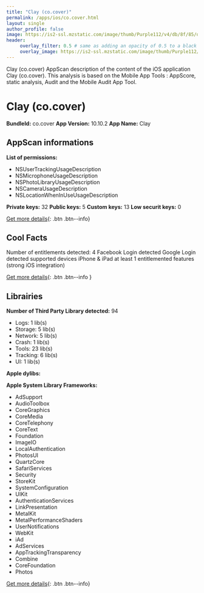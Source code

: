 ```yaml
---
title: "Clay (co.cover)"
permalink: /apps/ios/co.cover.html
layout: single
author_profile: false
image: https://is2-ssl.mzstatic.com/image/thumb/Purple112/v4/db/8f/85/db8f8510-7e7b-86bb-417f-775cf72f29af/AppIcon-0-1x_U007emarketing-0-10-0-85-220.png/512x512bb.jpg
header: 
     overlay_filter: 0.5 # same as adding an opacity of 0.5 to a black background
     overlay_image: https://is2-ssl.mzstatic.com/image/thumb/Purple112/v4/db/8f/85/db8f8510-7e7b-86bb-417f-775cf72f29af/AppIcon-0-1x_U007emarketing-0-10-0-85-220.png/512x512bb.jpg
---
```

Clay (co.cover) AppScan description of the content of the iOS application Clay (co.cover). This analysis is based on the Mobile App Tools : AppScore, static analysis, Audit and the Mobile Audit App Tool.

# Clay (co.cover)

**BundleId:** co.cover
**App Version:** 10.10.2
**App Name:** Clay


## AppScan informations 

**List of permissions:** 
- NSUserTrackingUsageDescription
- NSMicrophoneUsageDescription
- NSPhotoLibraryUsageDescription
- NSCameraUsageDescription
- NSLocationWhenInUseUsageDescription
  
  
**Private keys:** 32
**Public keys:** 5
**Custom keys:** 13
**Low securit keys:** 0
  
[Get more details](/pricing.html){: .btn .btn--info}

## Cool Facts

Number of entitlements detected: 4
Facebook Login detected
Google Login detected
supported devices iPhone & iPad
at least 1 entitlemented features (strong iOS integration)
  
[Get more details](/pricing.html){: .btn .btn--info }

## Librairies 
**Number of Third Party Library detected:** 94
- Logs: 1 lib(s)
- Storage: 5 lib(s)
- Network: 5 lib(s)
- Crash: 1 lib(s)
- Tools: 23 lib(s)
- Tracking: 6 lib(s)
- UI: 1 lib(s)


**Apple dylibs:**


**Apple System Library Frameworks:**
- AdSupport
- AudioToolbox
- CoreGraphics
- CoreMedia
- CoreTelephony
- CoreText
- Foundation
- ImageIO
- LocalAuthentication
- PhotosUI
- QuartzCore
- SafariServices
- Security
- StoreKit
- SystemConfiguration
- UIKit
- AuthenticationServices
- LinkPresentation
- MetalKit
- MetalPerformanceShaders
- UserNotifications
- WebKit
- iAd
- AdServices
- AppTrackingTransparency
- Combine
- CoreFoundation
- Photos


  
[Get more details](/pricing.html){: .btn .btn--info}

